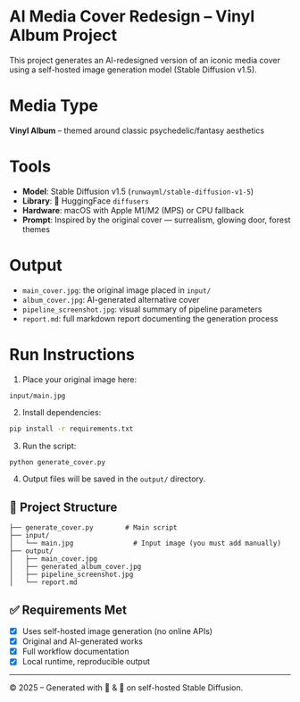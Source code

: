 # AI Media Cover Redesign – Vinyl Album Project

This project generates an AI-redesigned version of an iconic media cover using a self-hosted image generation model (Stable Diffusion v1.5).

# Media Type
**Vinyl Album** – themed around classic psychedelic/fantasy aesthetics

# Tools
- **Model**: Stable Diffusion v1.5 (`runwayml/stable-diffusion-v1-5`)
- **Library**: 🤗 HuggingFace `diffusers`
- **Hardware**: macOS with Apple M1/M2 (MPS) or CPU fallback
- **Prompt**: Inspired by the original cover — surrealism, glowing door, forest themes

# Output
- `main_cover.jpg`: the original image placed in `input/`
- `album_cover.jpg`: AI-generated alternative cover
- `pipeline_screenshot.jpg`: visual summary of pipeline parameters
- `report.md`: full markdown report documenting the generation process

# Run Instructions

1. Place your original image here:
```
input/main.jpg
```

2. Install dependencies:
```bash
pip install -r requirements.txt
```

3. Run the script:
```bash
python generate_cover.py
```

4. Output files will be saved in the `output/` directory.

## 🧰 Project Structure

```
├── generate_cover.py        # Main script
├── input/
│   └── main.jpg               # Input image (you must add manually)
├── output/
│   ├── main_cover.jpg
│   ├── generated_album_cover.jpg
│   ├── pipeline_screenshot.jpg
│   └── report.md
```

## ✅ Requirements Met

- [x] Uses self-hosted image generation (no online APIs)
- [x] Original and AI-generated works
- [x] Full workflow documentation
- [x] Local runtime, reproducible output

---

© 2025 – Generated with 🧠 & 🎨 on self-hosted Stable Diffusion.
